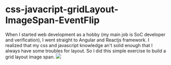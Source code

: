 # css-javacript-gridLayout-ImageSpan-EventFlip
When I started web development as a hobby (my main job is SoC developer and verification), I went straight to Angular and Reactjs framework.
I realized that my css and javascript knowledge an't solid enough that I always have some troubles for layout.
So I did this simple exercise to build a grid layout image span.
![](https://github.com/yibzhang/css-javacript-gridLayout-ImageSpan-EventFlip/blob/master/css-javacript-gridLayout-ImageSpan-EventFlip.gif)
